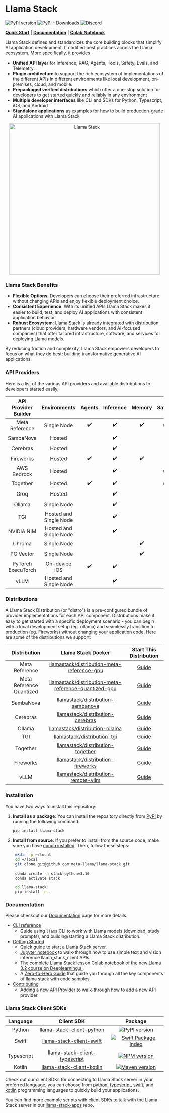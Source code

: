 # Llama Stack

[![PyPI version](https://img.shields.io/pypi/v/llama_stack.svg)](https://pypi.org/project/llama_stack/)
[![PyPI - Downloads](https://img.shields.io/pypi/dm/llama-stack)](https://pypi.org/project/llama-stack/)
[![Discord](https://img.shields.io/discord/1257833999603335178)](https://discord.gg/llama-stack)

[**Quick Start**](https://llama-stack.readthedocs.io/en/latest/getting_started/index.html) | [**Documentation**](https://llama-stack.readthedocs.io/en/latest/index.html) | [**Colab Notebook**](./docs/getting_started.ipynb)

Llama Stack defines and standardizes the core building blocks that simplify AI application development. It codified best practices across the Llama ecosystem. More specifically, it provides

- **Unified API layer** for Inference, RAG, Agents, Tools, Safety, Evals, and Telemetry.
- **Plugin architecture** to support the rich ecosystem of implementations of the different APIs in different environments like local development, on-premises, cloud, and mobile.
- **Prepackaged verified distributions** which offer a one-stop solution for developers to get started quickly and reliably in any environment
- **Multiple developer interfaces** like CLI and SDKs for Python, Typescript, iOS, and Android
- **Standalone applications** as examples for how to build production-grade AI applications with Llama Stack

<div style="text-align: center;">
  <img
    src="https://github.com/user-attachments/assets/33d9576d-95ea-468d-95e2-8fa233205a50"
    width="480"
    title="Llama Stack"
    alt="Llama Stack"
  />
</div>

### Llama Stack Benefits
- **Flexible Options**: Developers can choose their preferred infrastructure without changing APIs and enjoy flexible deployment choice.
- **Consistent Experience**: With its unified APIs Llama Stack makes it easier to build, test, and deploy AI applications with consistent application behavior.
- **Robust Ecosystem**: Llama Stack is already integrated with distribution partners (cloud providers, hardware vendors, and AI-focused companies) that offer tailored infrastructure, software, and services for deploying Llama models.

By reducing friction and complexity, Llama Stack empowers developers to focus on what they do best: building transformative generative AI applications.

### API Providers
Here is a list of the various API providers and available distributions to developers started easily,

|                                  **API Provider Builder**                                  |    **Environments**    |     **Agents**     |   **Inference**    |     **Memory**     |     **Safety**     |   **Telemetry**    |
|:------------------------------------------------------------------------------------------:|:----------------------:|:------------------:|:------------------:|:------------------:|:------------------:|:------------------:|
|                                       Meta Reference                                       |      Single Node       | :heavy_check_mark: | :heavy_check_mark: | :heavy_check_mark: | :heavy_check_mark: | :heavy_check_mark: |
|                                          SambaNova                                         |         Hosted         |                    | :heavy_check_mark: |                    |                    |                    |
|                                          Cerebras                                          |         Hosted         |                    | :heavy_check_mark: |                    |                    |                    |
|                                         Fireworks                                          |         Hosted         | :heavy_check_mark: | :heavy_check_mark: | :heavy_check_mark: |                    |                    |
|                                        AWS Bedrock                                         |         Hosted         |                    | :heavy_check_mark: |                    | :heavy_check_mark: |                    |
|                                          Together                                          |         Hosted         | :heavy_check_mark: | :heavy_check_mark: |                    | :heavy_check_mark: |                    |
|                                            Groq                                            |         Hosted         |                    | :heavy_check_mark: |                    |                    |                    |
|                                           Ollama                                           |      Single Node       |                    | :heavy_check_mark: |                    |                    |                    |
|                                            TGI                                             | Hosted and Single Node |                    | :heavy_check_mark: |                    |                    |                    |
| NVIDIA NIM | Hosted and Single Node |                    | :heavy_check_mark: |                    |                    |                    |
|                                           Chroma                                           |      Single Node       |                    |                    | :heavy_check_mark: |                    |                    |
|                                         PG Vector                                          |      Single Node       |                    |                    | :heavy_check_mark: |                    |                    |
|                                     PyTorch ExecuTorch                                     |     On-device iOS      | :heavy_check_mark: | :heavy_check_mark: |                    |                    |                    |
|                        vLLM                        | Hosted and Single Node |                    | :heavy_check_mark: |                    |                    |                    |

### Distributions

A Llama Stack Distribution (or "distro") is a pre-configured bundle of provider implementations for each API component. Distributions make it easy to get started with a specific deployment scenario - you can begin with a local development setup (eg. ollama) and seamlessly transition to production (eg. Fireworks) without changing your application code. Here are some of the distributions we support:

|               **Distribution**                |                                                                    **Llama Stack Docker**                                                                     |                                                 Start This Distribution                                                  |
|:---------------------------------------------:|:-------------------------------------------------------------------------------------------------------------------------------------------------------------:|:------------------------------------------------------------------------------------------------------------------------:|
|                Meta Reference                 |           [llamastack/distribution-meta-reference-gpu](https://hub.docker.com/repository/docker/llamastack/distribution-meta-reference-gpu/general)           |      [Guide](https://llama-stack.readthedocs.io/en/latest/distributions/self_hosted_distro/meta-reference-gpu.html)      |
|           Meta Reference Quantized            | [llamastack/distribution-meta-reference-quantized-gpu](https://hub.docker.com/repository/docker/llamastack/distribution-meta-reference-quantized-gpu/general) | [Guide](https://llama-stack.readthedocs.io/en/latest/distributions/self_hosted_distro/meta-reference-quantized-gpu.html) |
|                   SambaNova                   |                     [llamastack/distribution-sambanova](https://hub.docker.com/repository/docker/llamastack/distribution-sambanova/general)                     |   [Guide](https://llama-stack.readthedocs.io/en/latest/distributions/self_hosted_distro/sambanova.html)   |
|                   Cerebras                    |                     [llamastack/distribution-cerebras](https://hub.docker.com/repository/docker/llamastack/distribution-cerebras/general)                     |   [Guide](https://llama-stack.readthedocs.io/en/latest/distributions/self_hosted_distro/cerebras.html)   |
|                    Ollama                     |                       [llamastack/distribution-ollama](https://hub.docker.com/repository/docker/llamastack/distribution-ollama/general)                       |            [Guide](https://llama-stack.readthedocs.io/en/latest/distributions/self_hosted_distro/ollama.html)            |
|                      TGI                      |                          [llamastack/distribution-tgi](https://hub.docker.com/repository/docker/llamastack/distribution-tgi/general)                          |             [Guide](https://llama-stack.readthedocs.io/en/latest/distributions/self_hosted_distro/tgi.html)              |
|                   Together                    |                     [llamastack/distribution-together](https://hub.docker.com/repository/docker/llamastack/distribution-together/general)                     |           [Guide](https://llama-stack.readthedocs.io/en/latest/distributions/self_hosted_distro/together.html)           |
|                   Fireworks                   |                    [llamastack/distribution-fireworks](https://hub.docker.com/repository/docker/llamastack/distribution-fireworks/general)                    |          [Guide](https://llama-stack.readthedocs.io/en/latest/distributions/self_hosted_distro/fireworks.html)           |
| vLLM |                  [llamastack/distribution-remote-vllm](https://hub.docker.com/repository/docker/llamastack/distribution-remote-vllm/general)                  |         [Guide](https://llama-stack.readthedocs.io/en/latest/distributions/self_hosted_distro/remote-vllm.html)          |

### Installation

You have two ways to install this repository:

1. **Install as a package**:
   You can install the repository directly from [PyPI](https://pypi.org/project/llama-stack/) by running the following command:
   ```bash
   pip install llama-stack
   ```

2. **Install from source**:
   If you prefer to install from the source code, make sure you have [conda installed](https://docs.conda.io/projects/conda/en/stable).
   Then, follow these steps:
   ```bash
    mkdir -p ~/local
    cd ~/local
    git clone git@github.com:meta-llama/llama-stack.git

    conda create -n stack python=3.10
    conda activate stack

    cd llama-stack
    pip install -e .
   ```

### Documentation

Please checkout our [Documentation](https://llama-stack.readthedocs.io/en/latest/index.html) page for more details.

* [CLI reference](https://llama-stack.readthedocs.io/en/latest/references/llama_cli_reference/index.html)
    * Guide using `llama` CLI to work with Llama models (download, study prompts), and building/starting a Llama Stack distribution.
* [Getting Started](https://llama-stack.readthedocs.io/en/latest/getting_started/index.html)
    * Quick guide to start a Llama Stack server.
    * [Jupyter notebook](./docs/getting_started.ipynb) to walk-through how to use simple text and vision inference llama_stack_client APIs
    * The complete Llama Stack lesson [Colab notebook](https://colab.research.google.com/drive/1dtVmxotBsI4cGZQNsJRYPrLiDeT0Wnwt) of the new [Llama 3.2 course on Deeplearning.ai](https://learn.deeplearning.ai/courses/introducing-multimodal-llama-3-2/lesson/8/llama-stack).
    * A [Zero-to-Hero Guide](https://github.com/meta-llama/llama-stack/tree/main/docs/zero_to_hero_guide) that guide you through all the key components of llama stack with code samples.
* [Contributing](CONTRIBUTING.md)
    * [Adding a new API Provider](https://llama-stack.readthedocs.io/en/latest/contributing/new_api_provider.html) to walk-through how to add a new API provider.

### Llama Stack Client SDKs

|  **Language** |  **Client SDK** | **Package** |
| :----: | :----: | :----: |
| Python |  [llama-stack-client-python](https://github.com/meta-llama/llama-stack-client-python) | [![PyPI version](https://img.shields.io/pypi/v/llama_stack_client.svg)](https://pypi.org/project/llama_stack_client/)
| Swift  | [llama-stack-client-swift](https://github.com/meta-llama/llama-stack-client-swift) | [![Swift Package Index](https://img.shields.io/endpoint?url=https%3A%2F%2Fswiftpackageindex.com%2Fapi%2Fpackages%2Fmeta-llama%2Fllama-stack-client-swift%2Fbadge%3Ftype%3Dswift-versions)](https://swiftpackageindex.com/meta-llama/llama-stack-client-swift)
| Typescript   | [llama-stack-client-typescript](https://github.com/meta-llama/llama-stack-client-typescript) | [![NPM version](https://img.shields.io/npm/v/llama-stack-client.svg)](https://npmjs.org/package/llama-stack-client)
| Kotlin | [llama-stack-client-kotlin](https://github.com/meta-llama/llama-stack-client-kotlin) | [![Maven version](https://img.shields.io/maven-central/v/com.llama.llamastack/llama-stack-client-kotlin)](https://central.sonatype.com/artifact/com.llama.llamastack/llama-stack-client-kotlin)

Check out our client SDKs for connecting to Llama Stack server in your preferred language, you can choose from [python](https://github.com/meta-llama/llama-stack-client-python), [typescript](https://github.com/meta-llama/llama-stack-client-typescript), [swift](https://github.com/meta-llama/llama-stack-client-swift), and [kotlin](https://github.com/meta-llama/llama-stack-client-kotlin) programming languages to quickly build your applications.

You can find more example scripts with client SDKs to talk with the Llama Stack server in our [llama-stack-apps](https://github.com/meta-llama/llama-stack-apps/tree/main/examples) repo.
